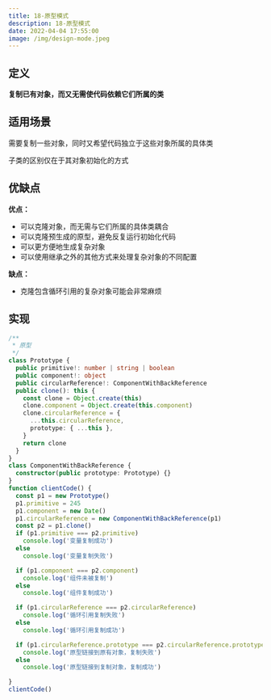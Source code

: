 ```yaml
---
title: 18-原型模式
description: 18-原型模式
date: 2022-04-04 17:55:00
image: /img/design-mode.jpeg
---
```



## 定义

**复制已有对象，而又无需使代码依赖它们所属的类**

## 适用场景

需要复制一些对象，同时又希望代码独立于这些对象所属的具体类

子类的区别仅在于其对象初始化的方式

## 优缺点

**优点：**
- 可以克隆对象，而无需与它们所属的具体类耦合
- 可以克隆预生成的原型，避免反复运行初始化代码
- 可以更方便地生成复杂对象
- 可以使用继承之外的其他方式来处理复杂对象的不同配置

**缺点：**
- 克隆包含循环引用的复杂对象可能会非常麻烦

## 实现

```ts
/**
 * 原型
 */
class Prototype {
  public primitive!: number | string | boolean
  public component!: object
  public circularReference!: ComponentWithBackReference
  public clone(): this {
    const clone = Object.create(this)
    clone.component = Object.create(this.component)
    clone.circularReference = {
      ...this.circularReference,
      prototype: { ...this },
    }
    return clone
  }
}
class ComponentWithBackReference {
  constructor(public prototype: Prototype) {}
}
function clientCode() {
  const p1 = new Prototype()
  p1.primitive = 245
  p1.component = new Date()
  p1.circularReference = new ComponentWithBackReference(p1)
  const p2 = p1.clone()
  if (p1.primitive === p2.primitive)
    console.log('变量复制成功')
  else
    console.log('变量复制失败')

  if (p1.component === p2.component)
    console.log('组件未被复制')
  else
    console.log('组件复制成功')

  if (p1.circularReference === p2.circularReference)
    console.log('循环引用复制失败')
  else
    console.log('循环引用复制成功')

  if (p1.circularReference.prototype === p2.circularReference.prototype)
    console.log('原型链接到原有对象，复制失败')
  else
    console.log('原型链接到复制对象，复制成功')

}
clientCode()
```